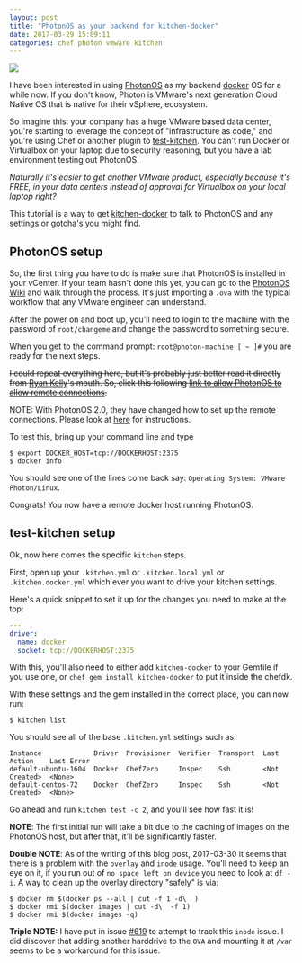 ```yaml
---
layout: post
title: "PhotonOS as your backend for kitchen-docker"
date: 2017-03-29 15:09:11
categories: chef photon vmware kitchen
---
```


![](https://camo.githubusercontent.com/4d4cc8eedee941e882dc521eb37dd354c6beca20/687474703a2f2f73746f726167652e676f6f676c65617069732e636f6d2f70726f6a6563742d70686f746f6e2f766d772d6c6f676f2d70686f746f6e2e737667)

I have been interested in using [PhotonOS][photon] as my backend [docker][docker] OS for a while now.
If you don't know, Photon is VMware's next generation Cloud Native OS that is native for their vSphere,
ecosystem.

So imagine this: your company has a huge VMware based data center, you're starting to leverage the
concept of "infrastructure as code," and you're using Chef or another plugin to [test-kitchen][testkitchen].
You can't run Docker or Virtualbox on your laptop due to security reasoning, but you have a lab
environment testing out PhotonOS.

*Naturally it's easier to get another VMware product, especially because it's FREE, in your data
centers instead of approval for Virtualbox on your local laptop right?*

This tutorial is a way to get [kitchen-docker][kitchendocker] to talk to PhotonOS and any settings
or gotcha's you might find.

## PhotonOS setup

So, the first thing you have to do is make sure that PhotonOS is installed in your vCenter. If your
team hasn't done this yet, you can go to the [PhotonOS Wiki][photonwiki] and walk through the process.
It's just importing a `.ova` with the typical workflow that any VMware engineer can understand.

After the power on and boot up, you'll need to login to the machine with the password of `root/changeme`
and change the password to something secure.

When you get to the command prompt: `root@photon-machine [ ~ ]#` you are ready for the next steps.

~~I could repeat everything here, but it's probably just better read it directly from [Ryan Kelly][ryan]'s mouth.
So, click this following [link to allow PhotonOS to allow remote connections][remote].~~

NOTE: With PhotonOS 2.0, they have changed how to set up the remote connections. Please look at [here][github] for instructions.

To test this, bring up your command line and type

```shell
$ export DOCKER_HOST=tcp://DOCKERHOST:2375
$ docker info
```

You should see one of the lines come back say: `Operating System: VMware Photon/Linux`.

Congrats! You now have a remote docker host running PhotonOS.

## test-kitchen setup

Ok, now here comes the specific `kitchen` steps.

First, open up your `.kitchen.yml` or `.kitchen.local.yml` or `.kitchen.docker.yml` which ever you want to drive
your kitchen settings.

Here's a quick snippet to set it up for the changes you need to make at the top:

```yaml
---
driver:
  name: docker
  socket: tcp://DOCKERHOST:2375
```

With this, you'll also need to either add `kitchen-docker` to your Gemfile if you use one, or `chef gem install kitchen-docker`
to put it inside the chefdk.

With these settings and the gem installed in the correct place, you can now run:

```shell
$ kitchen list
```

You should see all of the base `.kitchen.yml` settings such as:

```shell
Instance             Driver  Provisioner  Verifier  Transport  Last Action    Last Error
default-ubuntu-1604  Docker  ChefZero     Inspec    Ssh        <Not Created>  <None>
default-centos-72    Docker  ChefZero     Inspec    Ssh        <Not Created>  <None>
```

Go ahead and run `kitchen test -c 2`, and you'll see how fast it is!

**NOTE**: The first initial run will take a bit due to the caching of images on the PhotonOS host, but after that, it'll be significantly faster.

**Double NOTE**: As of the writing of this blog post, 2017-03-30 it seems that there is a problem with the `overlay` and `inode` usage. You'll need to keep an eye on it, if you run out of `no space left on device` you need to look at `df -i`. A way to clean up the overlay directory "safely" is via:

```shell
$ docker rm $(docker ps --all | cut -f 1 -d\  )
$ docker rmi $(docker images | cut -d\  -f 1)
$ docker rmi $(docker images -q)
```

**Triple NOTE:** I have put in issue [#619][619] to attempt to track this `inode` issue. I did discover that adding another harddrive to the `OVA` and mounting it at `/var` seems to be a workaround for this issue.

[619]: https://github.com/vmware/photon/issues/619
[photon]: https://vmware.github.io/photon/
[docker]: https://www.docker.com/
[testkitchen]: http://kitchen.ci/
[kitchendocker]: https://github.com/test-kitchen/kitchen-docker
[photonwiki]: https://github.com/vmware/photon/wiki
[ryan]: https://twitter.com/vmtocloud
[remote]: https://blogs.vmware.com/cloudnative/enable-docker-remote-api-photon-os?src=af_5b804d3334401&cid=70134000001YXKx
[github]: https://github.com/vmware/photon/issues/691
